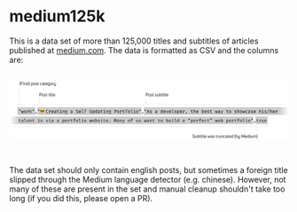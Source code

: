 # medium125k

This is a data set of more than 125,000 titles and subtitles of articles published at [medium.com](https://medium.com). The data is formatted as CSV and the columns are: 
<br>
<br>

![](/explain.svg)

<br>

The data set should only contain english posts, but sometimes a foreign title slipped through the Medium language detector (e.g. chinese). However, not many of these are present in the set and manual cleanup shouldn't take too long (if you did this, please open a PR).
